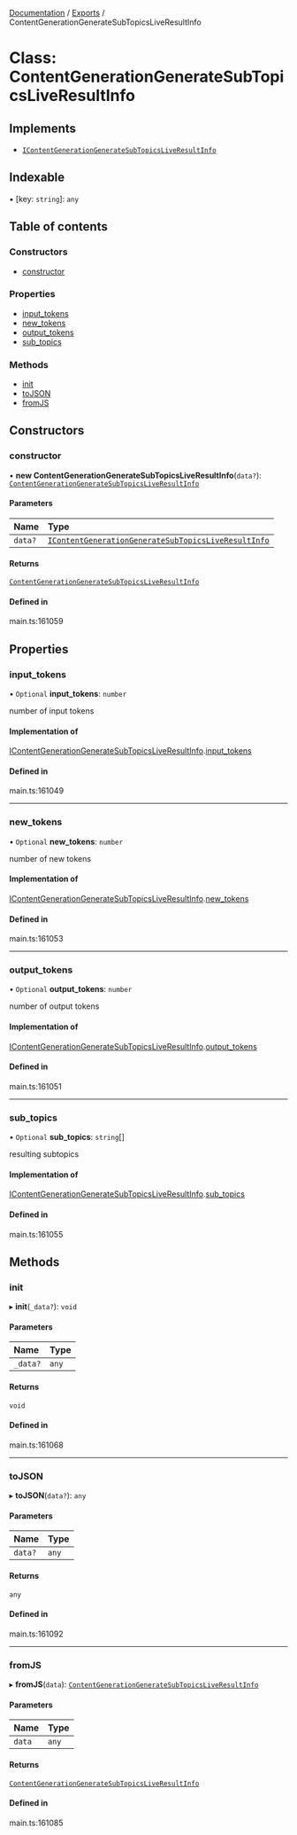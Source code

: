 [Documentation](../README.md) / [Exports](../modules.md) / ContentGenerationGenerateSubTopicsLiveResultInfo

# Class: ContentGenerationGenerateSubTopicsLiveResultInfo

## Implements

- [`IContentGenerationGenerateSubTopicsLiveResultInfo`](../interfaces/IContentGenerationGenerateSubTopicsLiveResultInfo.md)

## Indexable

▪ [key: `string`]: `any`

## Table of contents

### Constructors

- [constructor](ContentGenerationGenerateSubTopicsLiveResultInfo.md#constructor)

### Properties

- [input\_tokens](ContentGenerationGenerateSubTopicsLiveResultInfo.md#input_tokens)
- [new\_tokens](ContentGenerationGenerateSubTopicsLiveResultInfo.md#new_tokens)
- [output\_tokens](ContentGenerationGenerateSubTopicsLiveResultInfo.md#output_tokens)
- [sub\_topics](ContentGenerationGenerateSubTopicsLiveResultInfo.md#sub_topics)

### Methods

- [init](ContentGenerationGenerateSubTopicsLiveResultInfo.md#init)
- [toJSON](ContentGenerationGenerateSubTopicsLiveResultInfo.md#tojson)
- [fromJS](ContentGenerationGenerateSubTopicsLiveResultInfo.md#fromjs)

## Constructors

### constructor

• **new ContentGenerationGenerateSubTopicsLiveResultInfo**(`data?`): [`ContentGenerationGenerateSubTopicsLiveResultInfo`](ContentGenerationGenerateSubTopicsLiveResultInfo.md)

#### Parameters

| Name | Type |
| :------ | :------ |
| `data?` | [`IContentGenerationGenerateSubTopicsLiveResultInfo`](../interfaces/IContentGenerationGenerateSubTopicsLiveResultInfo.md) |

#### Returns

[`ContentGenerationGenerateSubTopicsLiveResultInfo`](ContentGenerationGenerateSubTopicsLiveResultInfo.md)

#### Defined in

main.ts:161059

## Properties

### input\_tokens

• `Optional` **input\_tokens**: `number`

number of input tokens

#### Implementation of

[IContentGenerationGenerateSubTopicsLiveResultInfo](../interfaces/IContentGenerationGenerateSubTopicsLiveResultInfo.md).[input_tokens](../interfaces/IContentGenerationGenerateSubTopicsLiveResultInfo.md#input_tokens)

#### Defined in

main.ts:161049

___

### new\_tokens

• `Optional` **new\_tokens**: `number`

number of new tokens

#### Implementation of

[IContentGenerationGenerateSubTopicsLiveResultInfo](../interfaces/IContentGenerationGenerateSubTopicsLiveResultInfo.md).[new_tokens](../interfaces/IContentGenerationGenerateSubTopicsLiveResultInfo.md#new_tokens)

#### Defined in

main.ts:161053

___

### output\_tokens

• `Optional` **output\_tokens**: `number`

number of output tokens

#### Implementation of

[IContentGenerationGenerateSubTopicsLiveResultInfo](../interfaces/IContentGenerationGenerateSubTopicsLiveResultInfo.md).[output_tokens](../interfaces/IContentGenerationGenerateSubTopicsLiveResultInfo.md#output_tokens)

#### Defined in

main.ts:161051

___

### sub\_topics

• `Optional` **sub\_topics**: `string`[]

resulting subtopics

#### Implementation of

[IContentGenerationGenerateSubTopicsLiveResultInfo](../interfaces/IContentGenerationGenerateSubTopicsLiveResultInfo.md).[sub_topics](../interfaces/IContentGenerationGenerateSubTopicsLiveResultInfo.md#sub_topics)

#### Defined in

main.ts:161055

## Methods

### init

▸ **init**(`_data?`): `void`

#### Parameters

| Name | Type |
| :------ | :------ |
| `_data?` | `any` |

#### Returns

`void`

#### Defined in

main.ts:161068

___

### toJSON

▸ **toJSON**(`data?`): `any`

#### Parameters

| Name | Type |
| :------ | :------ |
| `data?` | `any` |

#### Returns

`any`

#### Defined in

main.ts:161092

___

### fromJS

▸ **fromJS**(`data`): [`ContentGenerationGenerateSubTopicsLiveResultInfo`](ContentGenerationGenerateSubTopicsLiveResultInfo.md)

#### Parameters

| Name | Type |
| :------ | :------ |
| `data` | `any` |

#### Returns

[`ContentGenerationGenerateSubTopicsLiveResultInfo`](ContentGenerationGenerateSubTopicsLiveResultInfo.md)

#### Defined in

main.ts:161085

